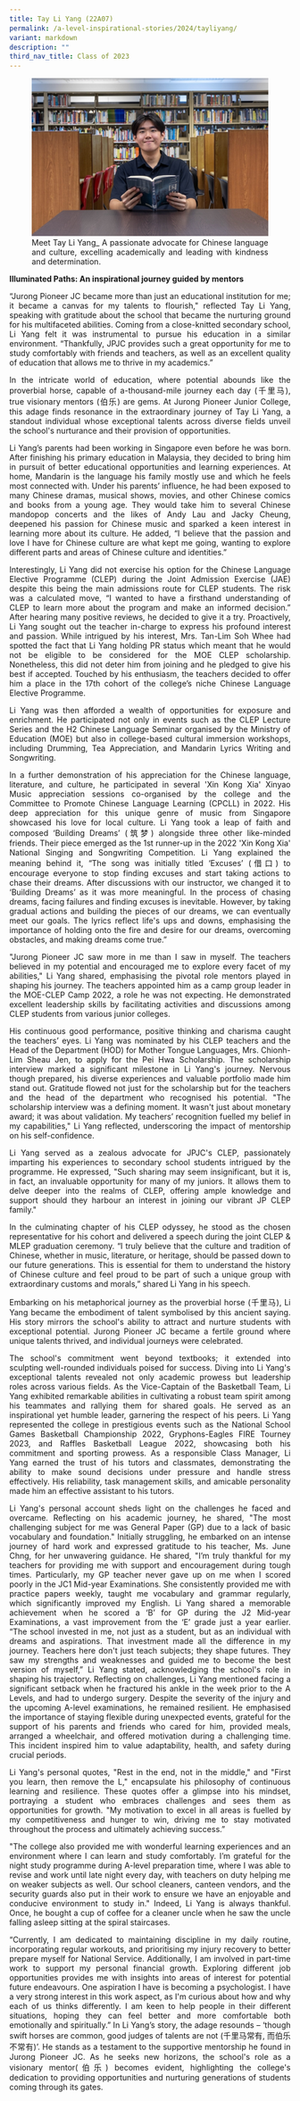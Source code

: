 ```yaml
---
title: Tay Li Yang (22A07)
permalink: /a-level-inspirational-stories/2024/tayliyang/
variant: markdown
description: ""
third_nav_title: Class of 2023
---
```

<div align="justify">

<figure>
<img src="/images/Accomplishment/2024%20Inspiring/Tay_Li_Yang.jpg">
<figcaption>Meet Tay Li Yang_ A passionate advocate for Chinese language and culture, excelling academically and leading with kindness and determination.</figcaption></figure>

<b>Illuminated Paths: An inspirational journey guided by mentors</b>

<p>“Jurong Pioneer JC became more than just an educational institution for me; it became a canvas for my talents to flourish," reflected Tay Li Yang, speaking with gratitude about the school that became the nurturing ground for his multifaceted abilities. Coming from a close-knitted secondary school, Li Yang felt it was instrumental to pursue his education in a similar environment. “Thankfully, JPJC provides such a great opportunity for me to study comfortably with friends and teachers, as well as an excellent quality of education that allows me to thrive in my academics.”</p>

<p>In the intricate world of education, where potential abounds like the proverbial horse, capable of a-thousand-mile journey each day (千里马), true visionary mentors (伯乐) are gems. At Jurong Pioneer Junior College, this adage finds resonance in the extraordinary journey of Tay Li Yang, a standout individual whose exceptional talents across diverse fields unveil the school's nurturance and their provision of opportunities.</p>

<p>Li Yang’s parents had been working in Singapore even before he was born. After finishing his primary education in Malaysia, they decided to bring him in pursuit of better educational opportunities and learning experiences. At home, Mandarin is the language his family mostly use and which he feels most connected with. Under his parents’ influence, he had been exposed to many Chinese dramas, musical shows, movies, and other Chinese comics and books from a young age. They would take him to several Chinese mandopop concerts and the likes of Andy Lau and Jacky Cheung, deepened his passion for Chinese music and sparked a keen interest in learning more about its culture. He added, “I believe that the passion and love I have for Chinese culture are what kept me going, wanting to explore different parts and areas of Chinese culture and identities.”</p>

<p>Interestingly, Li Yang did not exercise his option for the Chinese Language Elective Programme (CLEP) during the Joint Admission Exercise (JAE) despite this being the main admissions route for CLEP students. The risk was a calculated move, “I wanted to have a firsthand understanding of CLEP to learn more about the program and make an informed decision.” After hearing many positive reviews, he decided to give it a try. Proactively, Li Yang sought out the teacher in-charge to express his profound interest and passion. While intrigued by his interest, Mrs. Tan-Lim Soh Whee had spotted the fact that Li Yang holding PR status which meant that he would not be eligible to be considered for the MOE CLEP scholarship. Nonetheless, this did not deter him from joining and he pledged to give his best if accepted. Touched by his enthusiasm, the teachers decided to offer him a place in the 17th cohort of the college’s niche Chinese Language Elective Programme.</p>

<p>Li Yang was then afforded a wealth of opportunities for exposure and enrichment. He participated not only in events such as the CLEP Lecture Series and the H2 Chinese Language Seminar organised by the Ministry of Education (MOE) but also in college-based cultural immersion workshops, including Drumming, Tea Appreciation, and Mandarin Lyrics Writing and Songwriting. </p>

<p>In a further demonstration of his appreciation for the Chinese language, literature, and culture, he participated in several 'Xin Kong Xia' Xinyao Music appreciation sessions co-organised by the college and the Committee to Promote Chinese Language Learning (CPCLL) in 2022. His deep appreciation for this unique genre of music from Singapore showcased his love for local culture. Li Yang took a leap of faith and composed ‘Building Dreams’ (筑梦) alongside three other like-minded friends. Their piece emerged as the 1st runner-up in the 2022 'Xin Kong Xia' National Singing and Songwriting Competition. Li Yang explained the meaning behind it, “The song was initially titled ‘Excuses’ (借口) to encourage everyone to stop finding excuses and start taking actions to chase their dreams. After discussions with our instructor, we changed it to ‘Building Dreams’ as it was more meaningful. In the process of chasing dreams, facing failures and finding excuses is inevitable. However, by taking gradual actions and building the pieces of our dreams, we can eventually meet our goals. The lyrics reflect life's ups and downs, emphasising the importance of holding onto the fire and desire for our dreams, overcoming obstacles, and making dreams come true.”</p>

<p>"Jurong Pioneer JC saw more in me than I saw in myself. The teachers believed in my potential and encouraged me to explore every facet of my abilities," Li Yang shared, emphasising the pivotal role mentors played in shaping his journey. The teachers appointed him as a camp group leader in the MOE-CLEP Camp 2022, a role he was not expecting. He demonstrated excellent leadership skills by facilitating activities and discussions among CLEP students from various junior colleges.</p>

<p>His continuous good performance, positive thinking and charisma caught the teachers’ eyes. Li Yang was nominated by his CLEP teachers and the Head of the Department (HOD) for Mother Tongue Languages, Mrs. Chionh-Lim Sheau Jen, to apply for the Pei Hwa Scholarship. The scholarship interview marked a significant milestone in Li Yang's journey. Nervous though prepared, his diverse experiences and valuable portfolio made him stand out. Gratitude flowed not just for the scholarship but for the teachers and the head of the department who recognised his potential. "The scholarship interview was a defining moment. It wasn't just about monetary award; it was about validation. My teachers’ recognition fuelled my belief in my capabilities," Li Yang reflected, underscoring the impact of mentorship on his self-confidence.</p>

<p>Li Yang served as a zealous advocate for JPJC's CLEP, passionately imparting his experiences to secondary school students intrigued by the programme. He expressed, "Such sharing may seem insignificant, but it is, in fact, an invaluable opportunity for many of my juniors. It allows them to delve deeper into the realms of CLEP, offering ample knowledge and support should they harbour an interest in joining our vibrant JP CLEP family."</p>

<p>In the culminating chapter of his CLEP odyssey, he stood as the chosen representative for his cohort and delivered a speech during the joint CLEP &amp; MLEP graduation ceremony. “I truly believe that the culture and tradition of Chinese, whether in music, literature, or heritage, should be passed down to our future generations. This is essential for them to understand the history of Chinese culture and feel proud to be part of such a unique group with extraordinary customs and morals,” shared Li Yang in his speech.  </p>

<p>Embarking on his metaphorical journey as the proverbial horse (千里马), Li Yang became the embodiment of talent symbolised by this ancient saying. His story mirrors the school's ability to attract and nurture students with exceptional potential. Jurong Pioneer JC became a fertile ground where unique talents thrived, and individual journeys were celebrated. </p>

<p>The school's commitment went beyond textbooks; it extended into sculpting well-rounded individuals poised for success. Diving into Li Yang's exceptional talents revealed not only academic prowess but leadership roles across various fields. As the Vice-Captain of the Basketball Team, Li Yang exhibited remarkable abilities in cultivating a robust team spirit among his teammates and rallying them for shared goals. He served as an inspirational yet humble leader, garnering the respect of his peers. Li Yang represented the college in prestigious events such as the National School Games Basketball Championship 2022, Gryphons-Eagles FIRE Tourney 2023, and Raffles Basketball League 2022, showcasing both his commitment and sporting prowess. As a responsible Class Manager, Li Yang earned the trust of his tutors and classmates, demonstrating the ability to make sound decisions under pressure and handle stress effectively. His reliability, task management skills, and amicable personality made him an effective assistant to his tutors.</p>

<p>Li Yang's personal account sheds light on the challenges he faced and overcame. Reflecting on his academic journey, he shared, "The most challenging subject for me was General Paper (GP) due to a lack of basic vocabulary and foundation." Initially struggling, he embarked on an intense journey of hard work and expressed gratitude to his teacher, Ms. June Chng, for her unwavering guidance. He shared, "I’m truly thankful for my teachers for providing me with support and encouragement during tough times. Particularly, my GP teacher never gave up on me when I scored poorly in the JC1 Mid-year Examinations. She consistently provided me with practice papers weekly, taught me vocabulary and grammar regularly, which significantly improved my English. Li Yang shared a memorable achievement when he scored a ‘B’ for GP during the J2 Mid-year Examinations, a vast improvement from the ‘E’ grade just a year earlier. “The school invested in me, not just as a student, but as an individual with dreams and aspirations. That investment made all the difference in my journey. Teachers here don't just teach subjects; they shape futures. They saw my strengths and weaknesses and guided me to become the best version of myself,” Li Yang stated, acknowledging the school's role in shaping his trajectory.
Reflecting on challenges, Li Yang mentioned facing a significant setback when he fractured his ankle in the week prior to the A Levels, and had to undergo surgery. Despite the severity of the injury and the upcoming A-level examinations, he remained resilient. He emphasised the importance of staying flexible during unexpected events, grateful for the support of his parents and friends who cared for him, provided meals, arranged a wheelchair, and offered motivation during a challenging time. This incident inspired him to value adaptability, health, and safety during crucial periods. </p>
	
<p>Li Yang's personal quotes, "Rest in the end, not in the middle," and "First you learn, then remove the L," encapsulate his philosophy of continuous learning and resilience. These quotes offer a glimpse into his mindset, portraying a student who embraces challenges and sees them as opportunities for growth. "My motivation to excel in all areas is fuelled by my competitiveness and hunger to win, driving me to stay motivated throughout the process and ultimately achieving success.”</p>

<p>"The college also provided me with wonderful learning experiences and an environment where I can learn and study comfortably. I’m grateful for the night study programme during A-level preparation time, where I was able to revise and work until late night every day, with teachers on duty helping me on weaker subjects as well. Our school cleaners, canteen vendors, and the security guards also put in their work to ensure we have an enjoyable and conducive environment to study in." Indeed, Li Yang is always thankful. Once, he bought a cup of coffee for a cleaner uncle when he saw the uncle falling asleep sitting at the spiral staircases.</p>
	
<p>“Currently, I am dedicated to maintaining discipline in my daily routine, incorporating regular workouts, and prioritising my injury recovery to better prepare myself for National Service. Additionally, I am involved in part-time work to support my personal financial growth. Exploring different job opportunities provides me with insights into areas of interest for potential future endeavours. One aspiration I have is becoming a psychologist. I have a very strong interest in this work aspect, as I'm curious about how and why each of us thinks differently. I am keen to help people in their different situations, hoping they can feel better and more comfortable both emotionally and spiritually.”
In Li Yang’s story, the adage resounds – ‘though swift horses are common, good judges of talents are not (千里马常有, 而伯乐不常有)’. He stands as a testament to the supportive mentorship he found in Jurong Pioneer JC. As he seeks new horizons, the school's role as a visionary mentor(伯乐) becomes evident, highlighting the college's dedication to providing opportunities and nurturing generations of students coming through its gates.</p>







</div>